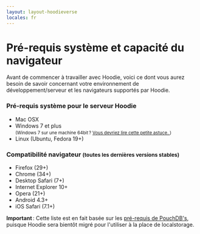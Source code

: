 ```yaml
---
layout: layout-hoodieverse
locales: fr
---
```


# Pré-requis système et capacité du navigateur

Avant de commencer à travailler avec Hoodie, voici ce dont vous aurez besoin de savoir concernant votre environnement de développement/serveur et les navigateurs supportés par Hoodie.

### Pré-requis système pour le serveur Hoodie
- Mac OSX
- Windows 7 et plus<br />
<small>(Windows 7 sur une machine 64bit&#x202F;? <a href="http://faq.hood.ie/#/question/38210291" target="_blank"> Vous devriez lire cette petite astuce. </a> )</small>
- Linux (Ubuntu, Fedora 19+)

### Compatibilité navigateur <small>(toutes les dernières versions stables)</small>

* Firefox (29+)
* Chrome (34+)
* Desktop Safari (7+)
* Internet Explorer 10+
* Opera (21+)
* Android 4.3+
* iOS Safari (7.1+)

**Important**&#x202F;: Cette liste est en fait basée sur les [pré-requis de PouchDB's](http://pouchdb.com/learn.html), puisque Hoodie sera bientôt migré pour l'utiliser à la place de localstorage.

